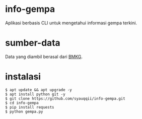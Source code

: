 # info-gempa
Aplikasi berbasis CLI untuk mengetahui informasi gempa terkini.

# sumber-data
Data yang diambil berasal dari [BMKG](https://www.bmkg.go.id/).

# instalasi
```
$ apt update && apt upgrade -y
$ apt install python git -y
$ git clone https://github.com/syauqqii/info-gempa.git
$ cd info-gempa
$ pip install requests
$ python gempa.py
```

